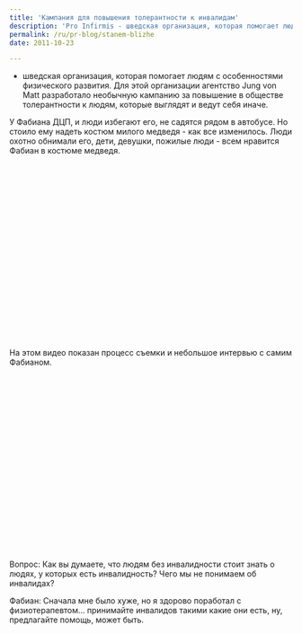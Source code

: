 ```yaml
---
title: 'Кампания для повышения толерантности к инвалидам'
description: 'Pro Infirmis - шведская организация, которая помогает людям с особенностями физического развития. Для этой организации агентство Jung von Matt разработало необычную кампанию за повышение в обществе толерантности к людям, которые выглядят и ведут себя иначе.'
permalink: /ru/pr-blog/stanem-blizhe
date: 2011-10-23

---
```


- шведская организация, которая помогает людям с особенностями физического развития. Для этой организации агентство  Jung von Matt разработало необычную кампанию за повышение в обществе толерантности к людям, которые выглядят и ведут себя иначе.

У Фабиана ДЦП, и люди избегают его, не садятся рядом в автобусе. Но стоило ему надеть костюм милого медведя - как все изменилось. Люди охотно обнимали его, дети, девушки, пожилые люди - всем нравится Фабиан в костюме медведя.

<object width="560" height="315"><param name="movie" value="https://www.youtube.com/v/Nola3DVBVtk?version=3&amp;hl=ru_RU"></param><param name="allowFullScreen" value="true"></param><param name="allowscriptaccess" value="always"></param><embed src="https://www.youtube.com/v/Nola3DVBVtk?version=3&amp;hl=ru_RU" type="application/x-shockwave-flash" width="560" height="315" allowscriptaccess="always" allowfullscreen="true"></embed></object>

На этом видео показан процесс съемки и небольшое интервью с самим Фабианом.

<object width="560" height="315"><param name="movie" value="https://www.youtube.com/v/zFWr-CKMWGY?version=3&amp;hl=ru_RU"></param><param name="allowFullScreen" value="true"></param><param name="allowscriptaccess" value="always"></param><embed src="https://www.youtube.com/v/zFWr-CKMWGY?version=3&amp;hl=ru_RU" type="application/x-shockwave-flash" width="560" height="315" allowscriptaccess="always" allowfullscreen="true"></embed></object>

Вопрос: Как вы думаете, что людям без инвалидности стоит знать о людях, у которых есть инвалидность? Чего мы не понимаем об инвалидах?

Фабиан: Сначала мне было хуже, но я здорово поработал с физиотерапевтом... принимайте инвалидов такими какие они есть, ну, предлагайте помощь, может быть.

